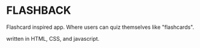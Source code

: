 # FLASHBACK

Flashcard inspired app. Where users can quiz themselves like "flashcards".

written in HTML, CSS, and javascript.
